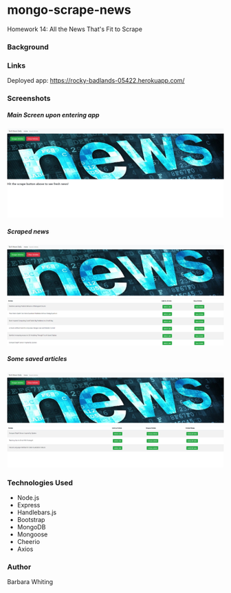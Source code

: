 # mongo-scrape-news
Homework 14: All the News That's Fit to Scrape

### Background


### Links
Deployed app: https://rocky-badlands-05422.herokuapp.com/

### Screenshots 

##### Main Screen upon entering app
![image of main page](https://github.com/whitingba/mongo-news-scrape/blob/master/public/images/Main_screen.PNG)

##### Scraped news
![image of scraped news](https://github.com/whitingba/mongo-news-scrape/blob/master/public/images/Scraped_news.PNG)

##### Some saved articles
![image of saved articles](https://github.com/whitingba/mongo-news-scrape/blob/master/public/images/saved_articles.PNG)


### Technologies Used

* Node.js
* Express
* Handlebars.js
* Bootstrap
* MongoDB
* Mongoose
* Cheerio
* Axios

### Author
Barbara Whiting
